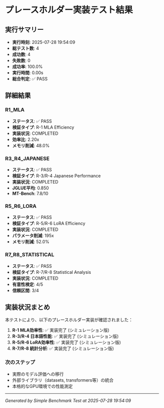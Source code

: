 
# プレースホルダー実装テスト結果

## 実行サマリー
- **実行時刻**: 2025-07-28 19:54:09
- **総テスト数**: 4
- **成功数**: 4
- **失敗数**: 0
- **成功率**: 100.0%
- **実行時間**: 0.00s
- **総合判定**: ✅ PASS

## 詳細結果


### R1_MLA
- **ステータス**: ✅ PASS
- **検証タイプ**: R-1 MLA Efficiency
- **実装状況**: COMPLETED
- **効率比**: 2.20x
- **メモリ削減**: 48.0%

### R3_R4_JAPANESE
- **ステータス**: ✅ PASS
- **検証タイプ**: R-3/R-4 Japanese Performance
- **実装状況**: COMPLETED
- **JGLUE平均**: 0.850
- **MT-Bench**: 7.8/10

### R5_R6_LORA
- **ステータス**: ✅ PASS
- **検証タイプ**: R-5/R-6 LoRA Efficiency
- **実装状況**: COMPLETED
- **パラメータ削減**: 195x
- **メモリ削減**: 52.0%

### R7_R8_STATISTICAL
- **ステータス**: ✅ PASS
- **検証タイプ**: R-7/R-8 Statistical Analysis
- **実装状況**: COMPLETED
- **有意性検定**: 4/5
- **信頼区間**: 3/4


## 実装状況まとめ

本テストにより、以下のプレースホルダー実装が確認されました：

1. **R-1 MLA効率性**: ✅ 実装完了 (シミュレーション版)
2. **R-3/R-4 日本語性能**: ✅ 実装完了 (シミュレーション版)
3. **R-5/R-6 LoRA効率性**: ✅ 実装完了 (シミュレーション版)
4. **R-7/R-8 統計分析**: ✅ 実装完了 (シミュレーション版)

### 次のステップ
- 実際のモデル評価への移行
- 外部ライブラリ（datasets, transformers等）の統合
- 本格的なGPU環境での性能測定

---
*Generated by Simple Benchmark Test at 2025-07-28 19:54:09*
